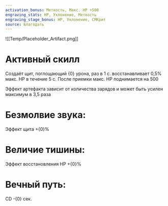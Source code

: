 ```yaml
---
activation_bonus: Меткость, Макс. HP +500
engraving_stats: HP, Уклонение, Меткость
engraving_stage_bonus: HP, Уклонение, СМКрит
source: Благодать
---
```

![[Temp/Placeholder_Artifact.png]]
# Активный скилл
Создаёт щит, поглощающий {0} урона, раз в 1 с. восстанавливает 0,5% макс. HP в течение 5 с. После приемки макс. HP поднимается на 500

Эффект артефакта зависит от количества зарядов и может быть усилен максимум в 3,5 раза

# Безмолвие звука: 
Эффект щита +{0}%
# Величие тишины: 
Эффект восстановления HP +{0}%
# Вечный путь: 
CD -{0} сек.
